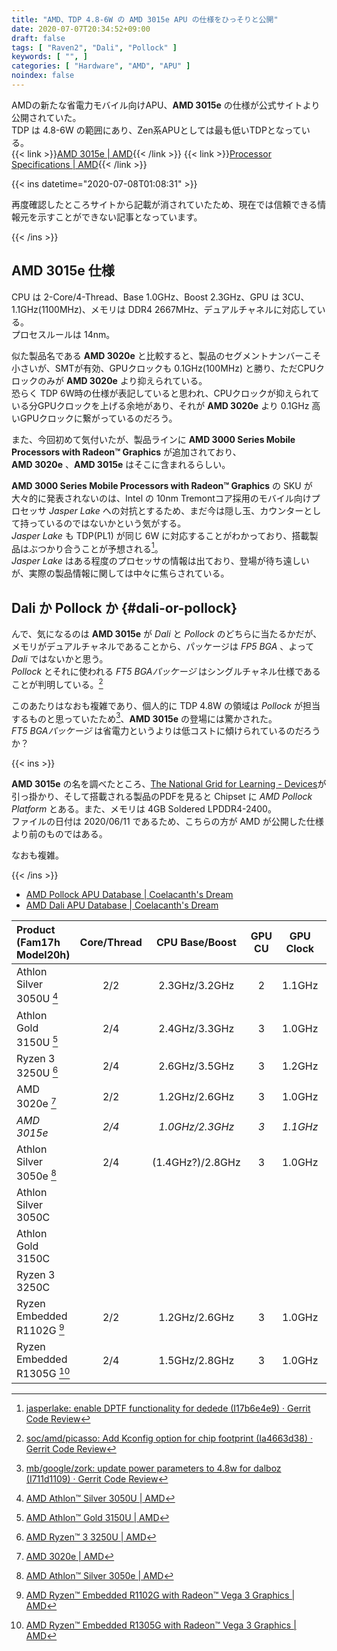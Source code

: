 ```yaml
---
title: "AMD、TDP 4.8-6W の AMD 3015e APU の仕様をひっそりと公開"
date: 2020-07-07T20:34:52+09:00
draft: false
tags: [ "Raven2", "Dali", "Pollock" ]
keywords: [ "", ]
categories: [ "Hardware", "AMD", "APU" ]
noindex: false
---
```


AMDの新たな省電力モバイル向けAPU、**AMD 3015e** の仕様が公式サイトより公開されていた。  
TDP は 4.8-6W の範囲にあり、Zen系APUとしては最も低いTDPとなっている。  
{{< link >}}[AMD 3015e | AMD](https://www.amd.com/en/product/10161){{< /link >}}
{{< link >}}[Processor Specifications | AMD](https://www.amd.com/en/products/specifications/processors/){{< /link >}}

{{< ins datetime="2020-07-08T01:08:31" >}}

再度確認したところサイトから記載が消されていたため、現在では信頼できる情報元を示すことができない記事となっています。  

{{< /ins >}}

## AMD 3015e 仕様
CPU は 2-Core/4-Thread、Base 1.0GHz、Boost 2.3GHz、GPU は 3CU、1.1GHz(1100MHz)、メモリは DDR4 2667MHz、デュアルチャネルに対応している。  
プロセスルールは 14nm。  

似た製品名である **AMD 3020e** と比較すると、製品のセグメントナンバーこそ小さいが、SMTが有効、GPUクロックも 0.1GHz(100MHz) と勝り、ただCPUクロックのみが **AMD 3020e** より抑えられている。  
恐らく TDP 6W時の仕様が表記していると思われ、CPUクロックが抑えられている分GPUクロックを上げる余地があり、それが **AMD 3020e** より 0.1GHz 高いGPUクロックに繋がっているのだろう。  

また、今回初めて気付いたが、製品ラインに **AMD 3000 Series Mobile Processors with Radeon™ Graphics** が追加されており、  
**AMD 3020e** 、**AMD 3015e** はそこに含まれるらしい。  

**AMD 3000 Series Mobile Processors with Radeon™ Graphics** の SKU が大々的に発表されないのは、Intel の 10nm Tremontコア採用のモバイル向けプロセッサ *Jasper Lake* への対抗とするため、まだ今は隠し玉、カウンターとして持っているのではないかという気がする。  
*Jasper Lake* も TDP(PL1) が同じ 6W に対応することがわかっており、搭載製品はぶつかり合うことが予想される[^jsl-pl1]。  
*Jasper Lake* はある程度のプロセッサの情報は出ており、登場が待ち遠しいが、実際の製品情報に関しては中々に焦らされている。  

[^jsl-pl1]: [jasperlake: enable DPTF functionality for dedede (I17b6e4e9) · Gerrit Code Review](https://review.coreboot.org/c/coreboot/+/41668)

## Dali か Pollock か {#dali-or-pollock}
んで、気になるのは **AMD 3015e** が *Dali* と *Pollock* のどちらに当たるかだが、  
メモリがデュアルチャネルであることから、パッケージは *FP5 BGA* 、よって *Dali* ではないかと思う。  
*Pollock* とそれに使われる *FT5 BGAパッケージ* はシングルチャネル仕様であることが判明している。[^ft5-sc]  

[^ft5-sc]: [soc/amd/picasso: Add Kconfig option for chip footprint (Ia4663d38) · Gerrit Code Review](https://review.coreboot.org/c/coreboot/+/39867/4)

このあたりはなおも複雑であり、個人的に TDP 4.8W の領域は *Pollock* が担当するものと思っていたため[^plk-4_8W]、**AMD 3015e** の登場には驚かされた。  
*FT5 BGAパッケージ* は省電力というよりは低コストに傾けられているのだろうか？  

[^plk-4_8W]: [mb/google/zork: update power parameters to 4.8w for dalboz (I711d1109) · Gerrit Code Review](https://chromium-review.googlesource.com/c/chromiumos/third_party/coreboot/+/2135098)

{{< ins >}}

**AMD 3015e** の名を調べたところ、[The National Grid for Learning - Devices](https://onboarding.lgfl.net/smartbuy/devices)が引っ掛かり、そして搭載される製品のPDFを見ると Chipset に *AMD Pollock Platform* とある。また、メモリは 4GB Soldered LPDDR4-2400。  
ファイルの日付は 2020/06/11 であるため、こちらの方が AMD が公開した仕様より前のものではある。  

なおも複雑。  


{{< /ins >}}

 * [AMD Pollock APU Database | Coelacanth's Dream](/posts/2020/06/14/amd-pollock-apu-database/)  
 * [AMD Dali APU Database | Coelacanth's Dream](/posts/2020/06/24/amd-dali-apu-database/)  

| Product (Fam17h Model20h) | Core/Thread | CPU Base/Boost | GPU CU | GPU Clock | TDP |
| :-- | :--: | :--: | :--: | :--: | :--: |
| Athlon Silver 3050U [^t3050u] | 2/2 | 2.3GHz/3.2GHz | 2 | 1.1GHz | 15(12-25)W |
| Athlon Gold 3150U [^t3150u] | 2/4 | 2.4GHz/3.3GHz | 3 | 1.0GHz | 15(12-25)W |
| Ryzen 3 3250U [^t3250u] | 2/4 | 2.6GHz/3.5GHz | 3 | 1.2GHz | 15(12-25)W |
| AMD 3020e [^t3020e] | 2/2 | 1.2GHz/2.6GHz | 3 | 1.0GHz | 6W |
| *AMD 3015e* | *2/4* | *1.0GHz/2.3GHz* | *3* | *1.1GHz* | *4.8-6W* |
| Athlon Silver 3050e [^t3050e] | 2/4 | (1.4GHz?)/2.8GHz | 3 | 1.0GHz | 6W |
| Athlon Silver 3050C | |
| Athlon Gold 3150C | |
| Ryzen 3 3250C | |
| Ryzen Embedded R1102G [^t1102g] | 2/2 | 1.2GHz/2.6GHz | 3 | 1.0GHz | 6W |
| Ryzen Embedded R1305G [^t1305g] | 2/4 | 1.5GHz/2.8GHz | 3 | 1.0GHz | 8-10W |

[^t3050u]: [AMD Athlon™ Silver 3050U | AMD](https://www.amd.com/en/products/apu/amd-athlon-silver-3050u#product-specs)
[^t3150u]: [AMD Athlon™ Gold 3150U | AMD](https://www.amd.com/en/products/apu/amd-athlon-gold-3150u#product-specs)
[^t3250u]: [AMD Ryzen™ 3 3250U | AMD](https://www.amd.com/en/products/apu/amd-athlon-gold-3150u#product-specs)
[^t3050e]: [AMD Athlon™ Silver 3050e | AMD](https://www.amd.com/en/product/9896)
[^t3020e]: [AMD 3020e | AMD](https://www.amd.com/en/products/apu/amd-3020e#product-specs)
[^t1102g]: [AMD Ryzen™ Embedded R1102G with Radeon™ Vega 3 Graphics | AMD](https://www.amd.com/en/product/9226)
[^t1305g]: [AMD Ryzen™ Embedded R1305G with Radeon™ Vega 3 Graphics | AMD](https://www.amd.com/en/product/9221)

